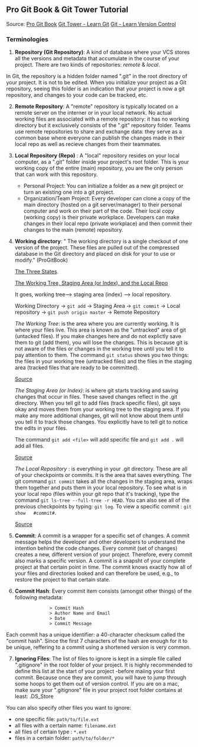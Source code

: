 ## Pro Git Book & Git Tower Tutorial 

Source: [Pro Git Book](https://git-scm.com/book/en/v2)
        [Git Tower - Learn Git](https://www.git-tower.com/learn/git/ebook/en/command-line/introduction)
        [Git - Learn Version Control](https://www.amazon.com/Git-step-step-Ultimate-beginners-ebook/dp/B0769JLP9C)


### Terminologies

1. __Repository (Git Repository)__: A kind of database where your VCS stores all the versions and metadata that accumulate in the course of your project. There are two kinds of repositories:  _remote_ & _local_. 

 In Git, the repository is a hidden folder named ".git" in the root directory of your project. It is not to be edited. When you initialize your project as a Git repository, seeing this folder is an indication that your project is now a git repository, and changes to your code can be tracked, etc. 

2. __Remote Repository__: A "remote" repository is typically located on a remote server on the interner or in your local network. No actual working files are associated with a remote repository: it has no working directory but it exclusively consists of the ".git" repository folder. Teams use remote repositories to share and exchange data: they serve as a common base where everyone can publish the changes made in their local repo as well as recieve changes from their teammates. 

3. __Local Repository (Repo)__ : A "local" repository resides on your local computer, as a ".git" folder inside your project's root folder. This is your working copy of the entire (main) repository, you are the only person that can work with this repository. 

   * Personal Project: You can initialize a folder as a new git project or turn an existing one into a git project. 
   * Organization/Team Project: Every developer can clone a copy of the main directory (hosted on a git server/manager) to their personal computer and work on their part of the code. Their local copy (working copy) is their private workplace. Developers can make changes in their local repo (private workplace) and then commit their changes to the main (remote) repository. 

4. __Working directory__:  " The working directory is a single checkout of one version of the project. These files   are pulled out of the compressed database in the Git directory and placed on disk for your to use or modify."      (ProGitBook)

   [The Three States](../4gitbasics.md). 

   [The Working Tree, Staging Area (or Index), and the Local Repo](https://medium.com/@lucasmaurer/git-gud-the-working-tree-staging-area-and-local-repo-a1f0f4822018)
    
    It goes, working tree--> staging area (index) --> local repository. 
    
    Working Directory → `git add` → Staging Area →  `git commit` → Local repository →  `git push origin master` → Remote Repository 

   _The Working Tree_: is the area where you are currently working. It is where your files live. This area is known as the "untracked" area of git (untacked files). If you make changes here and do not explictly save them to git (add them), you will lose the changes. This is because git is not aware of the files or changes in the working tree until you tell it to pay attention to them. The command `git status` shows you two things: the files in your working tree (untracked files) and the files in the staging area (tracked files that are ready to be committed). 
  
   [Source](https://medium.com/@lucasmaurer/git-gud-the-working-tree-staging-area-and-local-repo-a1f0f4822018)

   _The Staging Area (or Index)_: is where git starts tracking and saving changes that occur in files. These saved changes reflect in the .git directory. When you tell git to add files (track specific files), git says okay and moves them from your working tree to the staging area. If you make any more additional changes, git will not know about them until you tell it to track those changes. You explicitly have to tell git to notice the edits in your files. 

   The command `git add <file>` will add specific file and `git add .` will add all files. 

   [Source](https://medium.com/@lucasmaurer/git-gud-the-working-tree-staging-area-and-local-repo-a1f0f4822018)

    _The Local Repository_ : is everything in your .git directory. These are all of your checkpoints or commits. It is the area that saves everything. The git command `git commit` takes all the changes in the staging area, wraps them together and puts them in your local repository. To see what is in your local repo (files within your git repo that it's tracking), type the command `git ls-tree --full-tree -r HEAD`. 
    You can also see all of the previous checkpoints by typing: `git log`. To view a specific commit : `git show   #commit#`. 

   [Source](https://medium.com/@lucasmaurer/git-gud-the-working-tree-staging-area-and-local-repo-a1f0f4822018)


5. __Commit__: A commit is a wrapper for a specific set of changes. A commit message helps the developer and other developers to understand the intention behind the code changes. Every commit (set of changes) creates a new, different version of your project. Therefore, every commit also marks a specific version. A commit is a snapsht of your complete project at that certain point in time. The commit knows exactly how all of your files and directories looked and can therefore be used, e.g., to restore the project to that certain state. 

6. __Commit Hash__: Every commit item consists (amongst other things) of the following metadata:

                    > Commit Hash
                    > Author Name and Email
                    > Date
                    > Commit Message

 Each commit has a unique identifier: a 40-character checksum called the "commit hash". Since the first 7 characters of the hash are enough for it to be unique, reffering to a commit using a shortened version is very common. 

7. __Ignoring Files__: The list of files to ignore is kept in a simple file called ".gitignore" in the root folder of your project. It is highly recommended to define this list at the start of your project -before maiing your first commit. Because once they are commit, you will have to jump through some hoops to get them out of version control. If you are on a mac, make sure your ".gitignore" file in your project root folder contains at least: .DS_Store 

You can also specify other files you want to ignore: 
   * one specific file: `path/to/file.ext` 
   * all files with a certain name: `filename.ext` 
   * all files of certain type : `*.ext`
   * files in a certain folder: `path/to/folder/*`





